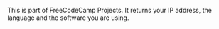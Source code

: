 This is part of FreeCodeCamp Projects. It returns your IP address, the language and the software you are using.